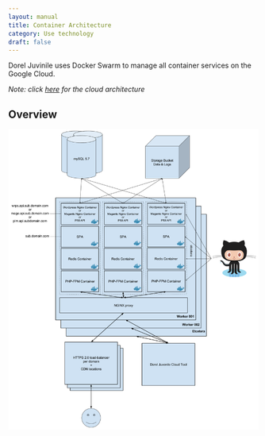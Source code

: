 ```yaml
---
layout: manual
title: Container Architecture
category: Use technology
draft: false
---
```


Dorel Juvinile uses Docker Swarm to manage all container services on the Google Cloud.

_Note: click [here](./cloud-architecture.html) for the cloud architecture_

## Overview

![Container Setup](/assets/img/gcloud-container-architecture.png "Container Setup")